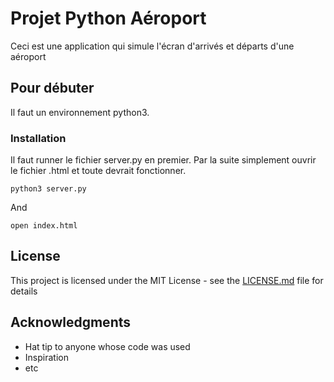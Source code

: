 # Projet Python Aéroport

Ceci est une application qui simule l'écran d'arrivés et départs d'une aéroport

## Pour débuter

Il faut un environnement python3.

### Installation

Il faut runner le fichier server.py en premier. Par la suite simplement ouvrir le fichier .html et toute devrait fonctionner.


```
python3 server.py
```

And 

```
open index.html
```

## License

This project is licensed under the MIT License - see the [LICENSE.md](LICENSE.md) file for details

## Acknowledgments

* Hat tip to anyone whose code was used
* Inspiration
* etc
